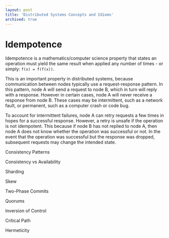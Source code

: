 ```yaml
---
layout: post
title: 'Distributed Systems Concepts and Idioms'
archived: true
---
```


# Idempotence

Idempotence is a mathematics/computer science property that states an operation must yield the same result when applied any number of times - or simply: `f(x) = f(f(x))`.

This is an important property in distributed systems, because communication between nodes typically use a request-response pattern. In this pattern, node A will send a request to node B, which in turn will reply with a response. However in certain cases, node A will never receive a response from node B. These cases may be intermittent, such as a network fault, or permanent, such as a computer crash or code bug.

To account for intermittent failures, node A can retry requests a few times in hopes for a successful response. However, a retry is unsafe if the operation is not idempotent. This because if node B has not replied to node A, then node A does not know whether the operation was successful or not. In the event that the operation was successful but the response was dropped, subsequent requests may change the intended state.

Consistency Patterns

Consistency vs Availability

Sharding

Skew

Two-Phase Commits

Quorums

Inversion of Control

Critical Path

Hermeticity
